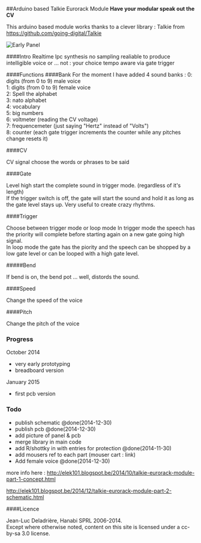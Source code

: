 ##Arduino based Talkie Eurorack Module 
**Have your modular speak out the CV**  

This arduino based module works thanks to a clever library : Talkie from https://github.com/going-digital/Talkie 


![Early Panel](https://raw.githubusercontent.com/deladriere/euro-modules/master/Talko/Img/panel.jpg)

####Intro 
Realtime lpc synthesis
no sampling 
realiable to produce intelligible voice or ... not : your choice
tempo aware via gate trigger

####Functions
####Bank
For the moment I have added 4 sound banks :
0: digits (from 0 to 9) male voice  
1: digits (from 0 to 9) female voice  
2: Spell the alphabet  
3: nato alphabet  
4: vocabulary  
5: big numbers  
6: voltmeter (reading the CV voltage)  
7: frequencemeter (just saying "Hertz" instead of "Volts")  
8: counter (each gate trigger increments the counter while any pitches change resets it)



####CV

CV signal choose the words or phrases to be said

####Gate

Level high start the complete sound in trigger mode. (regardless of it's length)  
If the trigger switch is off, the gate will start the sound and hold it as long as the gate level stays up. Very useful to create crazy rhythms.


####Trigger

Choose between trigger mode or loop mode
In trigger mode the speech has the priority will complete before starting again on a new gate going high signal.  
In loop mode the gate has the piority and the speech can be shopped by a low gate level or can be looped with a high gate level.  

#####Bend

If bend is on, the bend pot ... well, distords the sound.

####Speed

Change the speed of the voice

####Pitch

Change the pitch of the voice

### Progress
October 2014 
- very early prototyping
- breadboard version

January 2015
- first pcb version

### Todo
* publish schematic @done(2014-12-30)
* publish pcb @done(2014-12-30)
* add picture of panel & pcb
* merge library in main code 
* add R/shottky in  with entries for protection @done(2014-11-30)
* add mousers ref to each part (mouser cart : link)
* Add female voice @done(2014-12-30)


more info here : http://elek101.blogspot.be/2014/10/talkie-eurorack-module-part-1-concept.html

http://elek101.blogspot.be/2014/12/talkie-eurorack-module-part-2-schematic.html

####Licence

Jean-Luc Deladrière, Hanabi SPRL 2006-2014.  
Except where otherwise noted, content on this site is licensed under a cc-by-sa 3.0 license.


